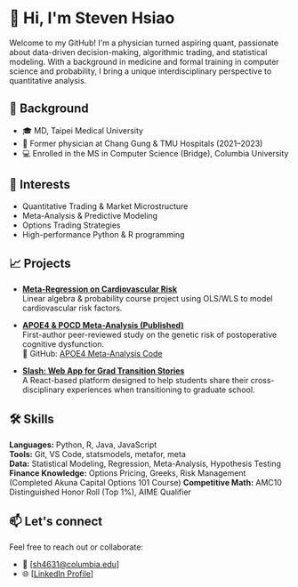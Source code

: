 # 👋 Hi, I'm Steven Hsiao

Welcome to my GitHub! I'm a physician turned aspiring quant, passionate about data-driven decision-making, algorithmic trading, and statistical modeling. With a background in medicine and formal training in computer science and probability, I bring a unique interdisciplinary perspective to quantitative analysis.

## 🔬 Background
- 🎓 MD, Taipei Medical University  
- 💊 Former physician at Chang Gung & TMU Hospitals (2021–2023)  
- 💻 Enrolled in the MS in Computer Science (Bridge), Columbia University 

## 💼 Interests
- Quantitative Trading & Market Microstructure  
- Meta-Analysis & Predictive Modeling  
- Options Trading Strategies  
- High-performance Python & R programming

## 📈 Projects
- **[Meta-Regression on Cardiovascular Risk](https://github.com/stevenh1223/meta-regression-cvd-risk)**  
  Linear algebra & probability course project using OLS/WLS to model cardiovascular risk factors.

- **[APOE4 & POCD Meta-Analysis (Published)](https://journals.plos.org/plosone/article?id=10.1371/journal.pone.0282214)**  
  First-author peer-reviewed study on the genetic risk of postoperative cognitive dysfunction.  
  🔗 GitHub: [APOE4 Meta-Analysis Code](https://github.com/stevenh1223/r-meta-analysis-apoe4)

- **[Slash: Web App for Grad Transition Stories](https://github.com/stevenh1223/slash)**  
  A React-based platform designed to help students share their cross-disciplinary experiences when transitioning to graduate school.

## 🛠️ Skills
**Languages:** Python, R, Java, JavaScript  
**Tools:** Git, VS Code, statsmodels, metafor, meta  
**Data:** Statistical Modeling, Regression, Meta-Analysis, Hypothesis Testing   
**Finance Knowledge:** Options Pricing, Greeks, Risk Management (Completed Akuna Capital Options 101 Course)
**Competitive Math:** AMC10 Distinguished Honor Roll (Top 1%), AIME Qualifier


## 📫 Let's connect
Feel free to reach out or collaborate:
- 📧 [sh4631@columbia.edu]
- 🌐 [[LinkedIn Profile](https://www.linkedin.com/in/steven-hsiao-md/)]

